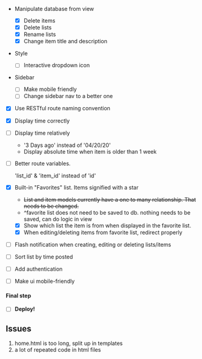 + Manipulate database from view

    - [x] Delete items
    - [x] Delete lists
    - [x] Rename lists
    - [x] Change item title and description

+ Style

    - [ ] Interactive dropdown icon

+ Sidebar

    - [ ] Make mobile friendly
    - [ ] Change sidebar nav to a better one

- [x] Use RESTful route naming convention
- [x] Display time correctly
- [ ] Display time relatively

    + '3 Days ago' instead of '04/20/20'
    + Display absolute time when item is older than 1 week

- [ ] Better route variables. 

    'list_id' & 'item_id' instead of 'id'

- [x] Built-in "Favorites" list. Items signified with a star

    + ~~List and item models currently have a one to many relationship. That needs to be changed.~~
    + ^favorite list does not need to be saved to db. nothing needs to be saved, can do logic in view
    - [x] Show which list the item is from when displayed in the favorite list.
    - [x] When editing/deleting items from favorite list, redirect properly

- [ ] Flash notification when creating, editing or deleting lists/items
- [ ] Sort list by time posted
- [ ] Add authentication
- [ ] Make ui mobile-friendly

#### Final step

- [ ] **Deploy!**

## Issues

1. home.html is too long, split up in templates
2. a lot of repeated code in html files
